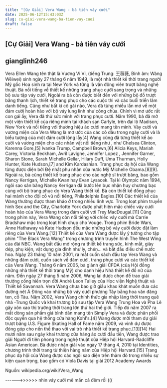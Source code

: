 ```yaml
---
title: "[Cự Giải] Vera Wang - bà tiên váy cưới"
date: 2025-06-12T15:43:03Z
slug: cu-giai-vera-wang-ba-tien-vay-cuoi
draft: false
---
```


## [Cự Giải] Vera Wang - bà tiên váy cưới

## gianglinh246

Vera Ellen Wang tên thật là Vương Vi Vi, (tiếng Trung: 王薇薇, Bính âm: Wáng Wēiwei) sinh ngày 27 tháng 6 năm 1949, là một nhà thiết kế thời trang người Mỹ gốc Hoa sinh ra tại New York và từng là vận động viên trượt băng nghệ thuật. Bà nổi tiếng về thiết kế những trang phục cưới sang trọng và những bộ sưu tập váy cưới. Ngoài ra bà còn được biết đến với những bộ đồ trượt băng thanh lịch, thiết kế trang phục cho các cuộc thi và các buổi triển lãm danh tiếng.
Cũng như bất kì cô gái nào, Vera đã từng nhiều lần mơ về một đám cưới hoàn hảo với bộ váy lung linh như công chúa. Chính vì mơ ước rất con gái ấy, Vera đã thử sức mình với trang phục cưới. Năm 1990, bà đã mở một viện thiết kế của riêng mình tại khách sạn Carlyle, trên đại lộ Madison, New York và nổi tiếng với thương hiệu áo cưới mang tên mình. Váy cưới và vương miện của Vera Wang là mơ ước của các cô dâu trong ngày cưới và là biểu tượng của một đám cưới lộng lẫy[4]
Wang cũng đã từng thiết kế áo cưới và vương miện cho các nhân vật nổi tiếng như , như Chelsea Clinton, Karenna Gore,[5] Ivanka Trump, Campbell Brown,[6] Alicia Keys, Mariah Carey, Victoria Beckham, Avril Lavigne, Jennifer Lopez , Jennifer Garner, Sharon Stone, Sarah Michelle Gellar, Hilary Duff, Uma Thurman, Holly Hunter, Kate Hudson,[7] and Kim Kardashian. Trang phục dạ hội của Wang từng được diện bởi Đệ nhất phu nhân của nước Mỹ Michelle Obama.[8][9].
Ngoài ra, bà cũng thiết kế trang phục cho các nghệ sĩ trượt băng, bao gồm Nancy Kerrigan, Michelle Kwan hay Evan Lysacek. Tại kì Olympic năm 1994, ngôi sao sân băng Nancy Kerrigan đã bước lên bục nhận huy chương bạc cùng với bộ trang phục do Vera Wang thiết kế. Bà còn thiết kế đồng phục hai mảnh cho đội cổ vũ nổi tiếng, Philadelphia Eagles.[10]
Các thiết kế của Wang thường được tham khảo ở trong nhiều lĩnh vực. Trong loạt phim truyền hình Sex and the City, Charlotte York được phát hiện mặc chiếc váy cưới hoàn hảo của Vera Wang trong đám cưới với Trey MacDougal.[11] Cũng trong phim này, Vera Wang còn nổi tiếng với chiếc váy cưới mà Carrie Bradshaw mặc trong loạt hình chụp cho Vouge. Trong phim Bride Wars, Anne Hathaway và Kate Hudson đều mặc những bộ váy cưới được đặt làm riêng của Vera Wang.[12] Thiết kế của Vera Wang được lấy ý tưởng cho tập phim "The Black Vera Wang" trong chương trình truyền hình The West Wing của đài NBC.
Wang bắt đầu mở rộng ra thiết kế trang sức, kính mắt, giày dép, phụ kiện, vật dụng gia đình như ly, chén... và bắt đầu điều chế nước hoa. Ngày 23 tháng 10 năm 2001, ra mắt cuốn sách đầu tay Vera Wang và những đám cưới, cuốn sách về đám cưới, trang phục cưới và các thiết kế của Vera Wang. Tháng 6 năm 2005, bà giành giải CFDA (của Hội đồng những nhà thiết kế thời trang Mỹ) cho danh hiệu Nhà thiết kế đồ nữ của năm. Đến ngày 27 tháng 5 năm 2006, Wang lại được chọn để trao giải thưởng cống hiến trọn đời André Leon Talley của Học viện Nghệ thuật và Thiết kế Savannah.
Vera Wang chưa bao giờ giấu khao khát muốn đưa các đường nét Á Đông vào những bộ váy cưới phương Tây bằng hoa văn đăng ten, cổ Tàu. Năm 2002, Vera Wang chính thức gia nhập làng thời trang quê nhà -Trung Quốc và khai trương bộ sưu tập Vera Wang Trung Hoa và Pha Lê gây xôn xao thị trường thời trang lớn thứ hai thế giới. Tiếp đó năm 2007 ra mắt dòng sản phẩm giá bình dân mang tên Simply Vera và được phân phối độc quyền qua hệ thống cửa hàng Kohl's.[4]
Wang được mời tham dự giải trượt băng U.S. Figure Skating Hall of Fame năm 2009, và vinh dự được đóng góp cho nền thể thao với vai trò nhà thiết kế trang phục.[13][14]
Hai mươi năm sau ngày khai trương cửa hàng áo cưới đầu tiên, Wang được trao giải Người đi tiên phong trong nghệ thuật của Hiệp hội Harvard-Radcliffe Asian American. Bà được nhận giải vào ngày 17 tháng 4, 2010 tại Identities, chương trình thời trang từ thiện hàng năm của Hiệp hội Harvard.[15]
Trang phục dạ hội của Wang được các ngôi sao diện trên thảm đỏ trong nhiều sự kiện quan trọng, bao gồm có Viola Davis tại giải 2012 Academy Awards

Nguồn: wikipedia.org/wiki/Vera_Wang

------>>>>>> nhìn váy cưới mê mẩn cả đêm rồi (((